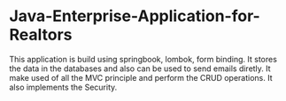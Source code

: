 # Java-Enterprise-Application-for-Realtors
This application is build using springbook, lombok, form binding. It stores the data in the databases and also can be used to send emails diretly.
It make used of all the MVC principle and perform the CRUD operations. It also implements the Security.
